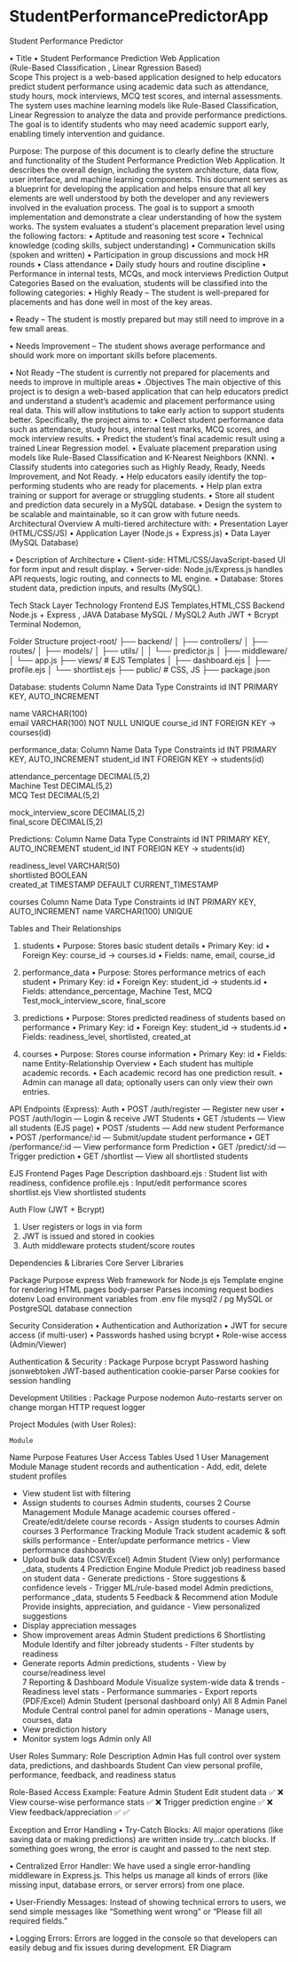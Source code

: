 # StudentPerformancePredictorApp
Student Performance Predictor 
 
•	Title 
•	Student Performance Prediction Web Application  
  (Rule-Based Classification , Linear Rgression Based)  
Scope
This project is a web-based application designed to help educators predict student performance using academic data such as attendance, study hours, mock interviews, MCQ test scores, and internal assessments. The system uses machine learning models like Rule-Based Classification, Linear Regression to analyze the data and provide performance predictions. The goal is to identify students who may need academic support early, enabling timely intervention and guidance.

Purpose: 
The purpose of this document is to clearly define the structure and functionality of the Student Performance Prediction Web Application. It describes the overall design, including the system architecture, data flow, user interface, and machine learning components. This document serves as a blueprint for developing the application and helps ensure that all key elements are well understood by both the developer and any reviewers involved in the evaluation process. The goal is to support a smooth implementation and demonstrate a clear understanding of how the system works.
The system evaluates a student's placement preparation level using the following factors:
•	Aptitude and reasoning test score
•	Technical knowledge (coding skills, subject understanding)
•	Communication skills (spoken and written)
•	Participation in group discussions and mock HR rounds
•	Class attendance 
•	Daily study hours and routine discipline
•	Performance in internal tests, MCQs, and mock interviews
Prediction Output Categories
Based on the evaluation, students will be classified into the following categories:
•	Highly Ready – The student is well-prepared for placements and has done well in most of the key areas.

•	Ready – The student is mostly prepared but may still need to improve in a few small areas.

•	Needs Improvement – The student shows average performance and should work more on important skills before placements.

•	Not Ready –The student is currently not prepared for placements and needs to improve in multiple areas
•	.Objectives 
The main objective of this project is to design a web-based application that can help educators predict and understand a student’s academic and placement performance using real data. This will allow institutions to take early action to support students better.
Specifically, the project aims to:
•	Collect student performance data such as attendance, study hours, internal test marks, MCQ scores, and mock interview results.
•	Predict the student’s final academic result using a trained Linear Regression model.
•	Evaluate placement preparation using models like Rule-Based Classification and K-Nearest Neighbors (KNN).
•	Classify students into categories such as Highly Ready, Ready, Needs Improvement, and Not Ready.
•	Help educators easily identify the top-performing students who are ready for placements.
•	Help plan extra training or support for average or struggling students.
•	Store all student and prediction data securely in a MySQL database.
•	Design the system to be scalable and maintainable, so it can grow with future needs. 
Architectural Overview 
A multi-tiered architecture with: 
•	Presentation Layer (HTML/CSS/JS) 
•	Application Layer (Node.js + Express.js) 
•	Data Layer (MySQL Database) 
 
  
•	Description of Architecture 
•	Client-side: HTML/CSS/JavaScript-based UI for form input and result display. 
•	Server-side: Node.js/Express.js handles API requests, logic routing, and connects to ML engine. 
•	Database: Stores student data, prediction inputs, and results (MySQL). 

 
 
Tech Stack 
Layer 	Technology 
Frontend 	EJS Templates,HTML,CSS 
Backend 	Node.js + Express , JAVA
Database 	MySQL / MySQL2
Auth 	JWT + Bcrypt 
Terminal	Nodemon,
  
Folder Structure project-root/ 
├── backend/ 
│   ├── controllers/ 
│   ├── routes/ 
│   ├── models/ 
│   ├── utils/ 
│   │   └── predictor.js 
│   ├── middleware/ 
│   └── app.js 
├── views/               # EJS Templates 
│   ├── dashboard.ejs 
│   ├── profile.ejs 
│   └── shortlist.ejs 
├── public/              # CSS, JS 
├── package.json 
 
Database: 
students 
Column Name 	Data Type 	Constraints 
id 	INT 	PRIMARY KEY, AUTO_INCREMENT 
 
name 	VARCHAR(100) 	
email 	VARCHAR(100) 	NOT NULL UNIQUE 
course_id 	INT 	FOREIGN KEY → courses(id) 
  
 performance_data: 
Column Name 	Data Type 	Constraints 
id 	INT 	PRIMARY KEY, 
AUTO_INCREMENT 
student_id 	INT 	FOREIGN KEY → students(id) 
 
attendance_percentage 	DECIMAL(5,2) 	 
Machine Test 	DECIMAL(5,2) 	
MCQ Test 	DECIMAL(5,2) 	 
 
mock_interview_score 	DECIMAL(5,2) 	 
final_score 	DECIMAL(5,2) 	
  
Predictions: 
Column Name 	Data Type 	Constraints 
id 	INT 	PRIMARY KEY, AUTO_INCREMENT 
student_id 	INT 	FOREIGN KEY → students(id) 
 
readiness_level 	VARCHAR(50) 	 
shortlisted 	BOOLEAN 	
created_at 	TIMESTAMP 	DEFAULT CURRENT_TIMESTAMP 
  
  
courses 
Column Name 	Data Type 	Constraints 
id 	INT 	PRIMARY KEY, AUTO_INCREMENT 
name 	VARCHAR(100) 	UNIQUE 
 
 
 
Tables and Their Relationships 
1.	students 
•	Purpose: Stores basic student details 
•	Primary Key: id 
•	Foreign Key: course_id → courses.id 
•	Fields: name, email, course_id 
  
2.	performance_data 
•	Purpose: Stores performance metrics of each student 
•	Primary Key: id 
•	Foreign Key: student_id → students.id 
•	Fields: attendance_percentage, Machine Test, MCQ Test,mock_interview_score, final_score 
  
3.	predictions 
•	Purpose: Stores predicted readiness of students based on performance 
•	Primary Key: id 
•	Foreign Key: student_id → students.id 
•	Fields: readiness_level, shortlisted, created_at 
  
4.	courses 
•	Purpose: Stores course information 
•	Primary Key: id 
•	Fields: name 
  Entity-Relationship Overview 
•	Each student has multiple academic records. 
•	Each academic record has one prediction result. 
•	Admin can manage all data; optionally users can only view their own entries. 
  
 
API Endpoints (Express): 
Auth 
•	POST /auth/register — Register new user 
•	POST /auth/login — Login & receive JWT 
Students 
•	GET /students — View all students (EJS page) 
•	POST /students — Add new student 
Performance 
•	POST /performance/:id — Submit/update student performance 
•	GET /performance/:id — View performance form 
Prediction 
•	GET /predict/:id — Trigger prediction 
•	GET /shortlist — View all shortlisted students 
  
 
 
  EJS Frontend Pages 
Page 	Description 
dashboard.ejs : Student list with readiness, confidence profile.ejs : 	Input/edit performance scores shortlist.ejs 	View shortlisted students 
  
  Auth Flow (JWT + Bcrypt) 
1.	User registers or logs in via form 
2.	JWT is issued and stored in cookies 
3.	Auth middleware protects student/score routes 
  
Dependencies & Libraries 
Core Server Libraries 
 
Package 	Purpose 
express 	Web framework for Node.js 
ejs 	Template engine for rendering HTML pages 
body-parser 	Parses incoming request bodies 
dotenv 	Load environment variables from .env file 
mysql2 / pg 	MySQL or PostgreSQL database connection 
 
  
Security Consideration 
•	Authentication and Authorization 
•	JWT for secure access (if multi-user) 
•	Passwords hashed using bcrypt 
•	Role-wise access (Admin/Viewer) 

Authentication & Security :
Package 	Purpose 
bcrypt 	Password hashing 
jsonwebtoken 	JWT-based authentication 
cookie-parser 	Parse cookies for session handling 
  
Development Utilities :
Package 	Purpose 
nodemon 	Auto-restarts server on change 
morgan 	HTTP request logger 

 
Project Modules (with User Roles):  

 	Module 
Name 	Purpose 	Features 	User 
Access 	Tables Used 
1 	User 
Management 
Module 	Manage 
student records and 
authentication 	-	Add, edit, delete student 
profiles 
-	View student list with 
filtering 
-	Assign students to courses 	Admin 	students, courses 
2 	Course 
Management 
Module 	Manage academic courses offered 	- Create/edit/delete course records - Assign students to courses 	Admin 	courses 
3 	Performance 
Tracking 
Module 	Track student academic & 
soft skills 
performance 	-	Enter/update performance metrics - View performance dashboards 
-	Upload bulk data 
(CSV/Excel) 	 Admin 
 Student (View only) 	performance
_data, students 
4 	Prediction 
Engine 
Module 	Predict job readiness based on student data 	- Generate predictions - Store suggestions & confidence levels - Trigger ML/rule-based model 	Admin 	predictions, performance
_data, students 
5 	Feedback & Recommend
ation Module 	Provide insights, appreciation, and guidance 	-	View personalized suggestions 
-	Display appreciation 
messages 
-	Show improvement areas 	 Admin 
Student 	predictions 
6 	Shortlisting 
Module 	Identify and filter jobready students 	-	Filter students by 
readiness 
-	Generate reports 	Admin 	predictions, students 
			- View by 
course/readiness level 		
7 	Reporting & 
Dashboard 
Module 	Visualize system-wide data & trends 	- Readiness level stats - Performance summaries - Export reports 
(PDF/Excel) 	Admin 
Student 
(personal dashboard only) 	All 
8 	Admin Panel 
Module 	Central control 
panel for admin operations 	-	Manage users, courses, data 
-	View prediction history 
-	Monitor system logs 	 Admin only 	All 
  
User Roles Summary: 
Role 	Description 
Admin 	Has full control over system data, predictions, and dashboards 
Student 	Can view personal profile, performance, feedback, and readiness status 
  
 Role-Based Access Example: 
Feature 	Admin 	Student 
Edit student data 	 ✅	  ❌
View course-wise performance stats 	 ✅	  ❌
Trigger prediction engine 	 ✅ 	  ❌
View feedback/appreciation 	 ✅ 	  ✅
 
  Exception and Error Handling 
•	Try-Catch Blocks:
All major operations (like saving data or making predictions) are written inside try...catch blocks. If something goes wrong, the error is caught and passed to the next step.

•	Centralized Error Handler:
We have used a single error-handling middleware in Express.js. This helps us manage all kinds of errors (like missing input, database errors, or server errors) from one place.

•	User-Friendly Messages:
Instead of showing technical errors to users, we send simple messages like “Something went wrong” or “Please fill all required fields.”


•	Logging Errors:
Errors are logged in the console so that developers can easily debug and fix issues during development.
ER Diagram

 
 
  

